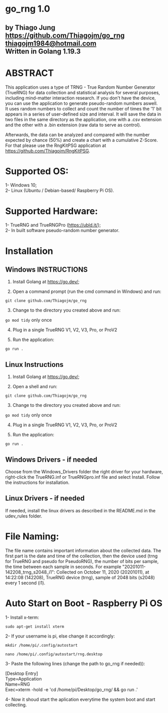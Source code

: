 # go_rng 1.0
by Thiago Jung  
https://github.com/Thiagojm/go_rng  
thiagojm1984@hotmail.com   
Written in Golang 1.19.3
-----------------------

# ABSTRACT

This application uses a type of TRNG - True Random Number Generator (TrueRNG) for data collection and statistical analysis for several purposes, including mind-matter interaction research. If you don't have the device, you can use the application to generate pseudo-random numbers aswell.  
It uses random numbers to collect and count the number of times the '1' bit appears in a series of user-defined size and interval. It will save the data in two files in the same directory as the application, one with a .csv extension and the other with a .bin extension (raw data to serve as control).

Afterwards, the data can be analyzed and compared with the number expected by chance (50%) and create a chart with a cumulative Z-Score. For that please use the RngKitPSG application at https://github.com/Thiagojm/RngKitPSG.

# Supported OS:

1- Windows 10;  
2- Linux (Ubuntu / Debian-based/ Raspberry Pi OS).

# Supported Hardware:

1- TrueRNG and TrueRNGPro (https://ubld.it/);  
2- In built software pseudo-random number generator.  

# Installation

Windows INSTRUCTIONS
--------------------

1. Install Golang at https://go.dev/;

2. Open a command prompt (run the cmd command in Windows) and run:

`git clone github.com/Thiagojm/go_rng`

3. Change to the directory you created above and run: 

`go mod tidy` only once

4. Plug in a single TrueRNG V1, V2, V3, Pro, or ProV2

5. Run the application:

`go run .`

Linux Instructions
------------------------------------------

1. Install Golang at https://go.dev/;

2. Open a shell and run:

`git clone github.com/Thiagojm/go_rng`

3. Change to the directory you created above and run: 

`go mod tidy` only once

4. Plug in a single TrueRNG V1, V2, V3, Pro, or ProV2

5. Run the application:

`go run .`

Windows Drivers - if needed
--------------------

Choose from the Windows_Drivers folder the right driver for your hardware, right-click the TrueRNG.inf or TrueRNGpro.inf file and select Install. Follow the instructions for installation.

Linux Drivers - if needed
------------------------------------------

If needed, install the linux drivers as described in the README.md in the udev_rules folder.


# File Naming:

The file name contains important information about the collected data. The first part is the date and time of the collection, then the device used (trng for TrueRNG and pseudo for PseudoRNG), the number of bits per sample, the time between each sample in seconds. For example "20201011-142208_trng_s2048_i1": Collected on October 11, 2020 (20201011), at 14:22:08 (142208), TrueRNG device (trng), sample of 2048 bits (s2048) every 1 second (i1).


# Auto Start on Boot - Raspberry Pi OS

1- Install x-term:

`sudo apt-get install xterm`

2- If your username is pi, else change it accordingly:

`mkdir /home/pi/.config/autostart`

`nano /home/pi/.config/autostart/rng.desktop`

3- Paste the following lines (change the path to go_rng if needed)):

[Desktop Entry]  
Type=Application  
Name=RNG  
Exec=xterm -hold -e 'cd /home/pi/Desktop/go_rng/ && go run .'  

4- Now it shoud start the aplication everytime the system boot and start collecting.

